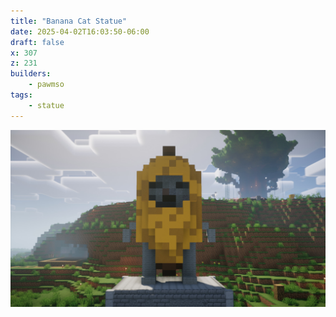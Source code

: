 ```yaml
---
title: "Banana Cat Statue"
date: 2025-04-02T16:03:50-06:00
draft: false
x: 307
z: 231
builders:
    - pawmso
tags:
    - statue
---
```


![Banana cat statue](banana-cat.jpg)
